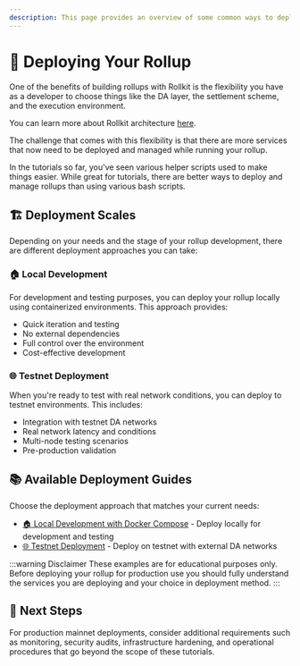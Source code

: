 ```yaml
---
description: This page provides an overview of some common ways to deploy rollups.
---
```


# 🚀 Deploying Your Rollup

One of the benefits of building rollups with Rollkit is the flexibility you have as a developer to choose things like the DA layer, the settlement scheme, and the execution environment.

You can learn more about Rollkit architecture [here](/specs/overview.md).

The challenge that comes with this flexibility is that there are more services that now need to be deployed and managed while running your rollup.

In the tutorials so far, you've seen various helper scripts used to make things easier. While great for tutorials, there are better ways to deploy and manage rollups than using various bash scripts.

## 🏗️ Deployment Scales

Depending on your needs and the stage of your rollup development, there are different deployment approaches you can take:

### 🏠 Local Development
For development and testing purposes, you can deploy your rollup locally using containerized environments. This approach provides:
- Quick iteration and testing
- No external dependencies
- Full control over the environment
- Cost-effective development

### 🌐 Testnet Deployment
When you're ready to test with real network conditions, you can deploy to testnet environments. This includes:
- Integration with testnet DA networks
- Real network latency and conditions
- Multi-node testing scenarios
- Pre-production validation


## 📚 Available Deployment Guides

Choose the deployment approach that matches your current needs:

* [🏠 Local Development with Docker Compose](./local.md) - Deploy locally for development and testing
* [🌐 Testnet Deployment](./testnet.md) - Deploy on testnet with external DA networks

:::warning Disclaimer
These examples are for educational purposes only. Before deploying your rollup for production use you should fully understand the services you are deploying and your choice in deployment method.
:::

## 🎉 Next Steps

For production mainnet deployments, consider additional requirements such as monitoring, security audits, infrastructure hardening, and operational procedures that go beyond the scope of these tutorials.
